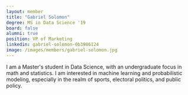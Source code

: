 ```yaml
---
layout: member
title: "Gabriel Solomon"
degree: MS in Data Science '19
board: false
alumni: true
position: VP of Marketing
linkedin: gabriel-solomon-0b3986124
image: /images/members/gabriel-solomon.jpg
---
```

I am a Master's student in Data Science, with an undergraduate focus in math and statistics.  I am interested in machine learning and probabilistic modeling, especially in the realm of sports, electoral politics, and public policy.
